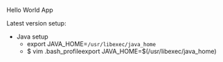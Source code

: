 Hello World App


Latest version setup:
- Java setup
  - export JAVA_HOME=`/usr/libexec/java_home`
  - $ vim .bash_profileexport JAVA_HOME=$(/usr/libexec/java_home)
  
